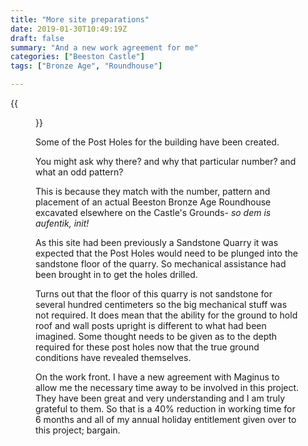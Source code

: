 ```yaml
---
title: "More site preparations"
date: 2019-01-30T10:49:19Z
draft: false
summary: "And a new work agreement for me"
categories: ["Beeston Castle"]
tags: ["Bronze Age", "Roundhouse"]

---
```

{{<figure src="../postHoles.jpg" caption="Post Holes appear">}}

Some of the Post Holes for the building have been created.

You might ask why there? and why that particular number? and what an odd pattern?

This is because they match with the number, pattern and placement of an actual 
Beeston Bronze Age Roundhouse excavated elsewhere on the Castle's Grounds-  _so dem is aufentik, init!_ 

As this site had been previously a Sandstone Quarry it was expected that the Post Holes would need to be plunged 
into the sandstone floor of the quarry. So mechanical assistance had been brought in to get the holes drilled.

Turns out that the floor of this quarry is not sandstone for several hundred centimeters 
so the big mechanical 
stuff was not required. It does mean that the ability for the ground to hold roof and wall 
posts upright
is different to what had been imagined. Some thought needs to be given as to the depth 
required for these 
post holes now that the true ground conditions have revealed themselves.

On the work front. I have a new agreement with Maginus to allow me the necessary time away to be involved
in this project. They have been great and very understanding and I am truly grateful to them. So that is 
a 40% reduction in working time for 6 months and all of my annual holiday entitlement given over to 
this project; bargain.